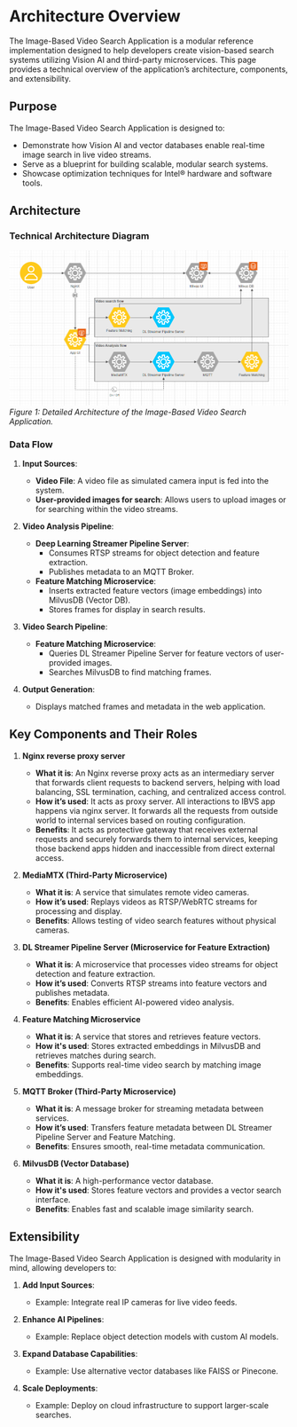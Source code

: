 # Architecture Overview

The Image-Based Video Search Application is a modular reference implementation
designed to help developers create vision-based search systems utilizing Vision
AI and third-party microservices. This page provides a technical overview of the
application’s architecture, components, and extensibility.

## Purpose

The Image-Based Video Search Application is designed to:

- Demonstrate how Vision AI and vector databases enable real-time image search
  in live video streams.
- Serve as a blueprint for building scalable, modular search systems.
- Showcase optimization techniques for Intel® hardware and software tools.

## Architecture

### Technical Architecture Diagram

![Technical Architecture Diagram](_images/architecture.png) *Figure 1: Detailed
Architecture of the Image-Based Video Search Application.*

### Data Flow

1. **Input Sources**:

   - **Video File**: A video file as simulated camera input is fed into the
     system.
   - **User-provided images for search**: Allows users to upload images or for
     searching within the video streams.

1. **Video Analysis Pipeline**:

   - **Deep Learning Streamer Pipeline Server**:
     - Consumes RTSP streams for object detection and feature extraction.
     - Publishes metadata to an MQTT Broker.
   - **Feature Matching Microservice**:
     - Inserts extracted feature vectors (image embeddings) into MilvusDB
       (Vector DB).
     - Stores frames for display in search results.

1. **Video Search Pipeline**:

   - **Feature Matching Microservice**:
     - Queries DL Streamer Pipeline Server for feature vectors of user-provided
       images.
     - Searches MilvusDB to find matching frames.

1. **Output Generation**:

   - Displays matched frames and metadata in the web application.

## Key Components and Their Roles

1. **Nginx reverse proxy server**
   - **What it is**: An Nginx reverse proxy acts as an intermediary server that forwards client requests to backend servers, helping with load balancing, SSL termination, caching, and centralized access control.
   - **How it’s used**: It acts as proxy server. All interactions to IBVS app happens via nginx server. It forwards all the requests from outside world to internal services based on routing configuration.
   - **Benefits**: It acts as protective gateway that receives external requests and securely forwards them to internal services, keeping those backend apps hidden and inaccessible from direct external access.

1. **MediaMTX (Third-Party Microservice)**

   - **What it is**: A service that simulates remote video cameras.
   - **How it’s used**: Replays videos as RTSP/WebRTC streams for processing and
     display.
   - **Benefits**: Allows testing of video search features without physical
     cameras.

1. **DL Streamer Pipeline Server (Microservice for Feature Extraction)**

   - **What it is**: A microservice that processes video streams for object
     detection and feature extraction.
   - **How it’s used**: Converts RTSP streams into feature vectors and publishes
     metadata.
   - **Benefits**: Enables efficient AI-powered video analysis.

1. **Feature Matching Microservice**

   - **What it is**: A service that stores and retrieves feature vectors.
   - **How it's used**: Stores extracted embeddings in MilvusDB and retrieves
     matches during search.
   - **Benefits**: Supports real-time video search by matching image embeddings.

1. **MQTT Broker (Third-Party Microservice)**

   - **What it is**: A message broker for streaming metadata between services.
   - **How it’s used**: Transfers feature metadata between DL Streamer Pipeline
     Server and Feature Matching.
   - **Benefits**: Ensures smooth, real-time metadata communication.

1. **MilvusDB (Vector Database)**

   - **What it is**: A high-performance vector database.
   - **How it's used**: Stores feature vectors and provides a vector search
     interface.
   - **Benefits**: Enables fast and scalable image similarity search.

## Extensibility

The Image-Based Video Search Application is designed with modularity in mind,
allowing developers to:

1. **Add Input Sources**:

   - Example: Integrate real IP cameras for live video feeds.

1. **Enhance AI Pipelines**:

   - Example: Replace object detection models with custom AI models.

1. **Expand Database Capabilities**:

   - Example: Use alternative vector databases like FAISS or Pinecone.

1. **Scale Deployments**:

   - Example: Deploy on cloud infrastructure to support larger-scale searches.
